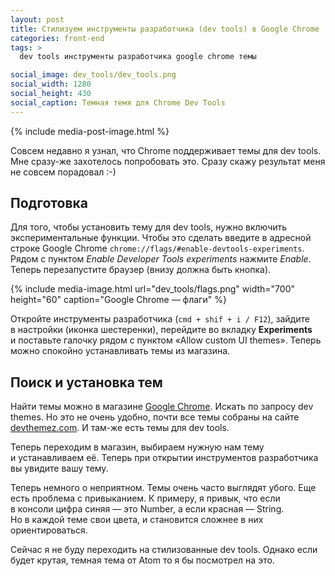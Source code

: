 ```yaml
---
layout: post
title: Стилизуем инструменты разработчика (dev tools) в Google Chrome
categories: front-end
tags: >
  dev tools инструменты разработчика google chrome темы

social_image: dev_tools/dev_tools.png
social_width: 1280
social_height: 430
social_caption: Темная темя для Chrome Dev Tools
---
```


{% include media-post-image.html %}

Совсем недавно я узнал, что Chrome поддерживает темы для dev tools. Мне сразу-же захотелось попробовать это. Сразу скажу результат меня не совсем порадовал :-)

## Подготовка
Для того, чтобы установить тему для dev tools, нужно включить экспериментальные функции. Чтобы это сделать введите в адресной строке Google Chrome `chrome://flags/#enable-devtools-experiments`. Рядом с пунктом _Enable Developer Tools experiments_ нажмите _Enable_. Теперь перезапустите браузер (внизу должна быть кнопка).

{%
	include media-image.html
	url="dev_tools/flags.png"
	width="700"
	height="60"
	caption="Google Chrome — флаги"
%}

Откройте инструменты разработчика (`cmd + shif + i / F12`), зайдите в настройки (иконка шестеренки), перейдите во вкладку <strong>Experiments</strong> и поставьте галочку рядом с пунктом «Allow custom UI themes».
Теперь можно спокойно устанавливать темы из магазина.

## Поиск и установка тем
Найти темы можно в магазине <a href="https://chrome.google.com/webstore/category/extensions">Google Chrome</a>. Искать по запросу dev themes. Но это не очень удобно, почти все темы собраны на сайте <a href="http://devthemez.com/themes/chrome-developer-tools">devthemez.com</a>. И там-же есть темы для dev tools.

Теперь переходим в магазин, выбираем нужную нам тему и устанавливаем её. Теперь при открытии инструментов разработчика вы увидите вашу тему.

Теперь немного о неприятном. Темы очень часто выглядят убого. Еще есть проблема с привыканием. К примеру, я привык, что если в консоли цифра синяя — это Number, а если красная — String. Но в каждой теме свои цвета, и становится сложнее в них ориентироваться.

Сейчас я не буду переходить на стилизованные dev tools. Однако если будет крутая, темная тема от Atom то я бы посмотрел на это.
